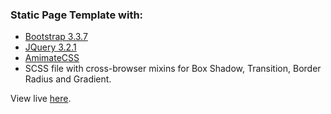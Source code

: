### Static Page Template with:

* [Bootstrap 3.3.7](https://getbootstrap.com/docs/3.3/components/) 
* [JQuery 3.2.1](https://developers.google.com/speed/libraries/#jquery)
* [AmimateCSS](https://github.com/daneden/animate.css) 
* SCSS file with cross-browser mixins for Box Shadow, Transition, Border Radius and Gradient.


View live [here](https://unit57.github.io/static-page-template/).